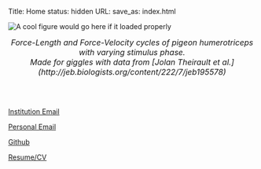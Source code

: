 Title: Home
status: hidden
URL:
save_as: index.html


![A cool figure would go here if it loaded properly](/images/WorkLoopBanner.png "I made this plot for fun from a labmate's data. Not very informative, but I love the way it looks.")
<div style="text-align: center"> <font size="3"> <em> Force-Length and Force-Velocity cycles  of pigeon humerotriceps with varying stimulus phase. <br/> Made for giggles with data from [Jolan Theirault et al.](http://jeb.biologists.org/content/222/7/jeb195578) </em> </font> </div>

<br/><br/>


[Institution Email][1]

[Personal Email][1]

[Github][2]

[Resume/CV]({static}/downloads/Resume2021.pdf)


<br/><br/>


[1]: mailto:leo.w@gatech.edu
[2]: https://github.com/LeoJW